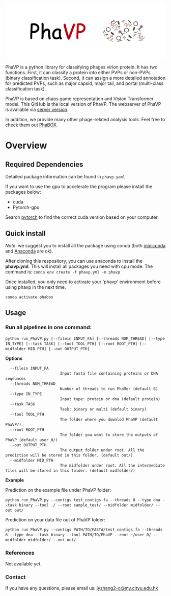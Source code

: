 <img src='logo.png'>

PhaVP is a python library for classifying phages virion protein. It has two functions. First, it can classify a protein into either PVPs or non-PVPs (binary classification task). Second, it can assign a more detailed annotation for predicted PVPs, such as major capsid, major tail, and portal (multi-class classification task).


PhaVP is based on chaos game representation and Vision Transformer model. This GitHub is the local version of PhaVP. The webserver of PhaVP is avaliable via [server version](https://phage.ee.cityu.edu.hk/phavp). 

In addition, we provide many other phage-related analysis tools. Feel free to check them out [PhaBOX](https://phage.ee.cityu.edu.hk/). 

# Overview


## Required Dependencies
Detailed package information can be found in `phavp.yaml`

If you want to use the gpu to accelerate the program please install the packages below:
* cuda
* Pytorch-gpu

Search [pytorch](https://pytorch.org/) to find the correct cuda version based on your computer.


## Quick install
*Note*: we suggest you to install all the package using conda (both [miniconda](https://docs.conda.io/en/latest/miniconda.html) and [Anaconda](https://anaconda.org/) are ok).

After cloning this respository, you can use anaconda to install the **phavp.yml**. This will install all packages you need with cpu mode. The command is: `conda env create -f phavp.yml -n phavp`

Once installed, you only need to activate your 'phavp' environment before using phavp in the next time.
```
conda activate phabox
```

## Usage 

### Run all pipelines in one command:

```
python run_PhaVP.py [--filein INPUT_FA] [--threads NUM_THREAD] [--type IN_TYPE] [--task TASK] [--tool TOOL_PTH] [--root ROOT_PTH] [--midfolder MID_PTH] [--out OUTPUT_PTH] 
```


**Options**


      --filein INPUT_FA
                            Input fasta file containing proteins or DNA seqeunces
      --threads NUM_THREAD
                            Number of threads to run PhaMer (default 8)
      --type IN_TYPE
                            Input type: protein or dna (default protein)  
      --task TASK
                            Task: binary or multi (default binary)  
      --tool TOOL_PTH
                            The folder where you downlod PhaVP (default PhaVP/)
      --root ROOT_PTH
                            The folder you want to store the outputs of PhaVP (default user_0/)
      --out OUTPUT_PTH
                            The output folder under root. All the prediction will be stored in this folder. (default out/)
      --midfolder MID_PTH
                            The midfolder under root. All the intermediate files will be stored in this folder. (default midfolder/)


**Example**


Prediction on the example file under PhaVP folder:

    python run_PhaVP.py --contigs test_contigs.fa --threads 8 --type dna --task binary --tool ./ --root sample_test/ --midfolder midfolder/ --out out/
    
    
Prediction on your data file out of PhaVP folder:

    python run_PhaVP.py --contigs PATH/TO/FASTA/test_contigs.fa --threads 8 --type dna --task binary --tool PATH/TO/PhaVP --root ~/user_0/ --midfolder midfolder/ --out out/
    
### References
Not available yet.

### Contact
If you have any questions, please email us: jyshang2-c@my.cityu.edu.hk



